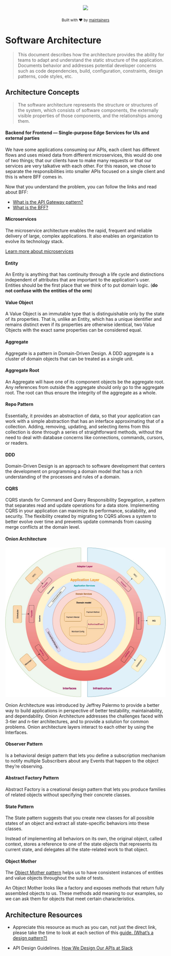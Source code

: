 <div align="center">
  <p align="center">
      <a href="https://turnly.app" target="_blank" rel="noopener">
          <img src="https://raw.githubusercontent.com/turnly/turnly/develop/docs/assets/github-header.png" />
      </a>
  </p>

  <p>
    <sub>
      Built with ❤︎ by
      <a href="/OWNERS.md">
        maintainers
      </a>
    </sub>
  </p>
</div>

# Software Architecture

> This document describes how the architecture provides the ability for teams
> to adapt and understand the static structure of the application.
> Documents behavior and addresses potential developer concerns such as code dependencies,
> build, configuration, constraints, design patterns, code styles, etc.

## Architecture Concepts

> The software architecture represents the structure or structures of the system,
> which consists of software components, the externally visible properties of those components,
> and the relationships among them.

#### Backend for Frontend — Single-purpose Edge Services for UIs and external parties

We have some applications consuming our APIs, each client has different flows and uses
mixed data from different microservices, this would do one of two things; that our clients
have to make many requests or that our services are very talkative with each other.
For this reason, we chose to separate the responsibilities into smaller APIs
focused on a single client and this is where BFF comes in.

Now that you understand the problem, you can follow the links and read about BFF:

- [What is the API Gateway pattern?](https://docs.microsoft.com/en-us/dotnet/architecture/microservices/architect-microservice-container-applications/direct-client-to-microservice-communication-versus-the-api-gateway-pattern#what-is-the-api-gateway-pattern)
- [What is the BFF?](https://samnewman.io/patterns/architectural/bff/)

#### Microservices

The microservice architecture enables the rapid, frequent and reliable delivery of large,
complex applications. It also enables an organization to evolve its technology stack.

[Learn more about microservices](https://microservices.io/)

#### Entity

An Entity is anything that has continuity through a life cycle and distinctions independent
of attributes that are important to the application's user. Entities should be the first
place that we think of to put domain logic. (**do not confuse with the entities of the orm**)

#### Value Object

A Value Object is an immutable type that is distinguishable only by the state of its properties.
That is, unlike an Entity, which has a unique identifier and remains distinct even if its
properties are otherwise identical, two Value Objects with the exact same properties can be considered equal.

#### Aggregate

Aggregate is a pattern in Domain-Driven Design. A DDD aggregate is a cluster of domain objects that can be treated as a single unit.

#### Aggregate Root

An Aggregate will have one of its component objects be the aggregate root. Any references from outside the aggregate should only go to the aggregate root. The root can thus ensure the integrity of the aggregate as a whole.

#### Repo Pattern

Essentially, it provides an abstraction of data, so that your application can work with a simple abstraction that has an interface approximating that of a collection. Adding, removing, updating, and selecting items from this collection is done through a series of straightforward methods, without the need to deal with database concerns like connections, commands, cursors, or readers.

#### DDD

Domain-Driven Design is an approach to software development that centers the development on programming a domain model that has a rich understanding of the processes and rules of a domain.

#### CQRS

CQRS stands for Command and Query Responsibility Segregation, a pattern that separates read and update operations for a data store. Implementing CQRS in your application can maximize its performance, scalability, and security. The flexibility created by migrating to CQRS allows a system to better evolve over time and prevents update commands from causing merge conflicts at the domain level.

#### Onion Architecture

![Onion-Architecture](/docs/architecture/assets/onion-architecture.jpeg)

Onion Architecture was introduced by Jeffrey Palermo to provide a better way to build applications in perspective of better testability, maintainability, and dependability. Onion Architecture addresses the challenges faced with 3-tier and n-tier architectures, and to provide a solution for common problems. Onion architecture layers interact to each other by using the Interfaces.

#### Observer Pattern

Is a behavioral design pattern that lets you define a subscription mechanism to notify multiple Subscribers about any Events that happen to the object they’re observing.

#### Abstract Factory Pattern

Abstract Factory is a creational design pattern that lets you produce families of related objects without specifying their concrete classes.

#### State Pattern

The State pattern suggests that you create new classes for all possible states of an object and extract all state-specific behaviors into these classes.

Instead of implementing all behaviors on its own, the original object, called context, stores a reference to one of the state objects that represents its current state, and delegates all the state-related work to that object.

#### Object Mother

The [Object Mother pattern](https://martinfowler.com/bliki/ObjectMother.html) helps us to have consistent instances
of entities and value objects throughout the suite of tests.

An Object Mother looks like a factory and exposes methods that return fully assembled objects to us.
These methods add meaning to our examples, so we can ask them for objects that meet certain characteristics.

## Architecture Resources

- Appreciate this resource as much as you can, not just the direct link, please take the
time to look at each section of this [guide. (What’s a design pattern?)](https://refactoring.guru/design-patterns/what-is-pattern)

- API Design Guidelines. [How We Design Our APIs at Slack](https://slack.engineering/how-we-design-our-apis-at-slack/)
